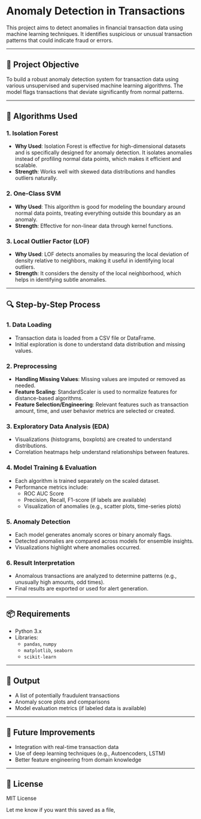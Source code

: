 # Anomaly Detection in Transactions

This project aims to detect anomalies in financial transaction data using machine learning techniques. It identifies suspicious or unusual transaction patterns that could indicate fraud or errors.

---

## 🚀 Project Objective

To build a robust anomaly detection system for transaction data using various unsupervised and supervised machine learning algorithms. The model flags transactions that deviate significantly from normal patterns.

---

## 🧠 Algorithms Used

### 1. **Isolation Forest**
- **Why Used**: Isolation Forest is effective for high-dimensional datasets and is specifically designed for anomaly detection. It isolates anomalies instead of profiling normal data points, which makes it efficient and scalable.
- **Strength**: Works well with skewed data distributions and handles outliers naturally.

### 2. **One-Class SVM**
- **Why Used**: This algorithm is good for modeling the boundary around normal data points, treating everything outside this boundary as an anomaly.
- **Strength**: Effective for non-linear data through kernel functions.

### 3. **Local Outlier Factor (LOF)**
- **Why Used**: LOF detects anomalies by measuring the local deviation of density relative to neighbors, making it useful in identifying local outliers.
- **Strength**: It considers the density of the local neighborhood, which helps in identifying subtle anomalies.

---

## 🔍 Step-by-Step Process

### 1. **Data Loading**
- Transaction data is loaded from a CSV file or DataFrame.
- Initial exploration is done to understand data distribution and missing values.

### 2. **Preprocessing**
- **Handling Missing Values**: Missing values are imputed or removed as needed.
- **Feature Scaling**: StandardScaler is used to normalize features for distance-based algorithms.
- **Feature Selection/Engineering**: Relevant features such as transaction amount, time, and user behavior metrics are selected or created.

### 3. **Exploratory Data Analysis (EDA)**
- Visualizations (histograms, boxplots) are created to understand distributions.
- Correlation heatmaps help understand relationships between features.

### 4. **Model Training & Evaluation**
- Each algorithm is trained separately on the scaled dataset.
- Performance metrics include:
  - ROC AUC Score
  - Precision, Recall, F1-score (if labels are available)
  - Visualization of anomalies (e.g., scatter plots, time-series plots)

### 5. **Anomaly Detection**
- Each model generates anomaly scores or binary anomaly flags.
- Detected anomalies are compared across models for ensemble insights.
- Visualizations highlight where anomalies occurred.

### 6. **Result Interpretation**
- Anomalous transactions are analyzed to determine patterns (e.g., unusually high amounts, odd times).
- Final results are exported or used for alert generation.

---

## 📦 Requirements

- Python 3.x
- Libraries:
  - `pandas`, `numpy`
  - `matplotlib`, `seaborn`
  - `scikit-learn`

---

## 📁 Output

- A list of potentially fraudulent transactions
- Anomaly score plots and comparisons
- Model evaluation metrics (if labeled data is available)

---

## 📌 Future Improvements

- Integration with real-time transaction data
- Use of deep learning techniques (e.g., Autoencoders, LSTM)
- Better feature engineering from domain knowledge

---

## 🧾 License

MIT License

Let me know if you want this saved as a file, 
